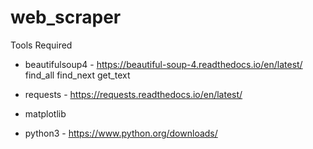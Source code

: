 # web_scraper

Tools Required

- beautifulsoup4 - https://beautiful-soup-4.readthedocs.io/en/latest/ find_all
  find_next get_text

- requests - https://requests.readthedocs.io/en/latest/

- matplotlib

- python3 - https://www.python.org/downloads/
